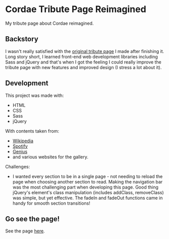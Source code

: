 # Cordae Tribute Page Reimagined
My tribute page about Cordae reimagined.

## Backstory
I wasn't really satisfied with the [original tribute page](https://github.com/Pilvorm/Cordae-Tribute-Page) I made after finishing it. Long story short, I learned front-end web development libraries including Sass and jQuery and that's when I got the feeling I could really improve the tribute page with new features and improved design (I stress a lot about it).

## Development
This project was made with:
- HTML
- CSS
- Sass
- jQuery

With contents taken from:
- [Wikipedia](https://en.wikipedia.org/wiki/Cordae)
- [Spotify](https://open.spotify.com/artist/0huGjMyP507tBCARyzSkrv)
- [Genius](https://genius.com/artists/Cordae)
- and various websites for the gallery.

Challenges:
- I wanted every section to be in a single page - not needing to reload the page when choosing another section to read. Making the navigation bar was the most challenging part when developing this page. Good thing jQuery's element's class manipulation (includes addClass, removeClass) was simple, but yet effective. The fadeIn and fadeOut functions came in handy for smooth section transitions!

## Go see the page!
See the page [here](https://codepen.io/danielemerald/full/JjvjRWM).
